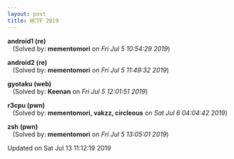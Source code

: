 ```yaml
---
layout: post
title: WCTF 2019
---
```


<!--break-->

**android1 (re)**  
&nbsp;&nbsp;&nbsp;(Solved by: **mementomori** on _Fri Jul  5 10:54:29 2019_)  
  
**android2 (re)**  
&nbsp;&nbsp;&nbsp;(Solved by: **mementomori** on _Fri Jul  5 11:49:32 2019_)  
  
**gyotaku (web)**  
&nbsp;&nbsp;&nbsp;(Solved by: **Keenan** on _Fri Jul  5 12:01:51 2019_)  
  
**r3cpu (pwn)**  
&nbsp;&nbsp;&nbsp;(Solved by: **mementomori, vakzz, circleous** on _Sat Jul  6 04:04:42 2019_)  
  
**zsh (pwn)**  
&nbsp;&nbsp;&nbsp;(Solved by: **mementomori** on _Fri Jul  5 13:05:01 2019_)  
  


Updated on Sat Jul 13 11:12:19 2019
